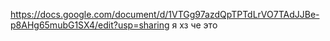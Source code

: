 
https://docs.google.com/document/d/1VTGg97azdQpTPTdLrVO7TAdJJBe-p8AHg65mubG1SX4/edit?usp=sharing я хз че это
